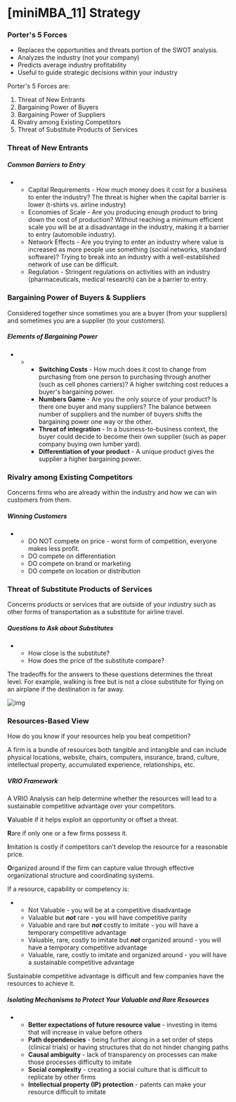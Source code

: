 # [miniMBA_11] Strategy

### Porter's 5 Forces

- Replaces the opportunities and threats portion of the SWOT analysis.
- Analyzes the industry (not your company)
- Predicts average industry profitability
- Useful to guide strategic decisions within your industry

Porter's 5 Forces are:

1. Threat of New Entrants
2. Bargaining Power of Buyers
3. Bargaining Power of Suppliers
4. Rivalry among Existing Competitors
5. Threat of Substitute Products of Services



### Threat of New Entrants

##### Common Barriers to Entry

- - Capital Requirements - How much money does it cost for a business to enter the industry? The threat is higher when the capital barrier is lower (t-shirts vs. airline industry)
  - Economies of Scale - Are you producing enough product to bring down the cost of production? Without reaching a minimum efficient scale you will be at a disadvantage in the industry, making it a barrier to entry (automobile industry).
  - Network Effects - Are you trying to enter an industry where value is increased as more people use something (social networks, standard software)? Trying to break into an industry with a well-established network of use can be difficult.
  - Regulation - Stringent regulations on activities with an industry (pharmaceuticals, medical research) can be a barrier to entry.

### Bargaining Power of Buyers & Suppliers

Considered together since sometimes you are a buyer (from your suppliers) and sometimes you are a supplier (to your customers).

##### Elements of Bargaining Power

- - - **Switching Costs** - How much does it cost to change from purchasing from one person to purchasing through another (such as cell phones carriers)? A higher switching cost reduces a buyer's bargaining power.
    - **Numbers Game** - Are you the only source of your product? Is there one buyer and many suppliers? The balance between number of suppliers and the number of buyers shifts the bargaining power one way or the other.
    - **Threat of integration** - In a business-to-business context, the buyer could decide to become their own supplier (such as paper company buying own lumber yard).
    - **Differentiation of your product** - A unique product gives the supplier a higher bargaining power.



### Rivalry among Existing Competitors

Concerns firms who are already within the industry and how we can win customers from them.

##### Winning Customers

- - DO NOT compete on price - worst form of competition, everyone makes less profit. 
  - DO compete on differentiation
  - DO compete on brand or marketing
  - DO compete on location or distribution

### Threat of Substitute Products of Services

Concerns products or services that are outside of your industry such as other forms of transportation as a substitute for airline travel.

##### Questions to Ask about Substitutes

- - How close is the substitute?
  - How does the price of the substitute compare?

The tradeoffs for the answers to these questions determines the threat level. For example, walking is free but is not a close substitute for flying on an airplane if the destination is far away.



![img](https://professional.miamioh.edu/assets/courseware/v1/4020b7c3d640c4b6a2c38997125c9e7e/asset-v1:miamioh+MMBA+2021_W1+type@asset+block/Divider.svg)

### Resources-Based View

How do you know if your resources help you beat competition?

A firm is a bundle of resources both tangible and intangible and can include physical locations, website, chairs, computers, insurance, brand, culture, intellectual property, accumulated experience, relationships, etc.

##### VRIO Framework

A VRIO Analysis can help determine whether the resources will lead to a sustainable competitive advantage over your competitors.

**V**aluable if it helps exploit an opportunity or offset a threat.

**R**are if only one or a few firms possess it.

**I**mitation is costly if competitors can’t develop the resource for a reasonable price.

**O**rganized around if the firm can capture value through effective organizational structure and coordinating systems.

If a resource, capability or competency is:

- - Not Valuable - you will be at a competitive disadvantage
  - Valuable but ***not*** rare - you will have competitive parity
  - Valuable and rare but ***not*** costly to imitate - you will have a temporary competitive advantage
  - Valuable, rare, costly to imitate but ***not*** organized around - you will have a temporary competitive advantage
  - Valuable, rare, costly to imitate and organized around - you will have a sustainable competitive advantage

Sustainable competitive advantage is difficult and few companies have the resources to achieve it. 

##### Isolating Mechanisms to Protect Your Valuable and Rare Resources

- - **Better expectations of future resource value** - investing in items that will increase in value before others
  - **Path dependencies** - being further along in a set order of steps (clinical trials) or having structures that do not hinder changing paths
  - **Causal ambiguity** - lack of transparency on processes can make those processes difficulty to imitate
  - **Social complexity** - creating a social culture that is difficult to replicate by other firms
  - **Intellectual property (IP) protection** - patents can make your resource difficult to imitate